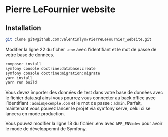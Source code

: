 # Pierre LeFournier website

## Installation

```bash
git clone git@github.com:valentinlym/PierreLeFournier_website.git
```
Modifier la ligne 22 du ficher `.env` avec l'identifiant et le mot de passe de votre base de données.

```bash
composer install
symfony console doctrine:database:create
symfony console doctrine:migration:migrate
yarn install
yarn run build
```
Vous devez importer des données de test dans votre base de données avec le fichier data.sql ainsi vous pourrez vous connecter au back office avec l’identifiant : `admin@exemple.com` et le mot de passe : `admin`. Parfait, maintenant vous pouvez lancer le projet via symfony serve, celui ci se lancera en mode production.

Vous pouvez modifier la ligne 18 du fichier .env avec `APP_ENV=dev` pour avoir le mode de développemnt de Symfony.